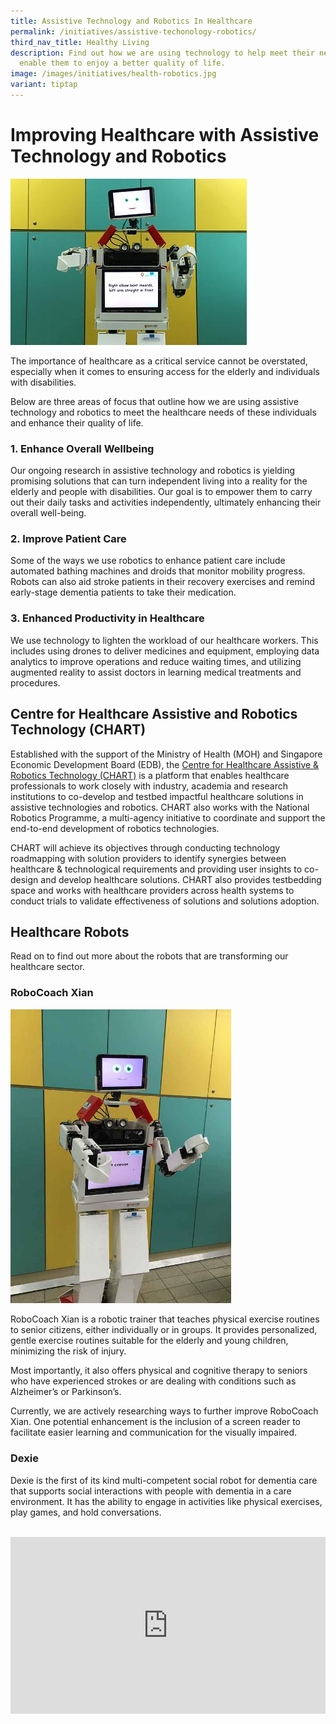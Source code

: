 ```yaml
---
title: Assistive Technology and Robotics In Healthcare
permalink: /initiatives/assistive-techonology-robotics/
third_nav_title: Healthy Living
description: Find out how we are using technology to help meet their needs and
  enable them to enjoy a better quality of life.
image: /images/initiatives/health-robotics.jpg
variant: tiptap
---
```

# Improving Healthcare with Assistive Technology and Robotics

![robotics in healthcare](/images/initiatives/health-robotics.jpg)

The importance of healthcare as a critical service cannot be overstated, especially when it comes to ensuring access for the elderly and individuals with disabilities. 

Below are three areas of focus that outline how we are using assistive technology and robotics to meet the healthcare needs of these individuals and enhance their quality of life.

### 1. Enhance Overall Wellbeing

Our ongoing research in assistive technology and robotics is yielding promising solutions that can turn independent living into a reality for the elderly and people with disabilities. Our goal is to empower them to carry out their daily tasks and activities independently, ultimately enhancing their overall well-being.

### 2. Improve Patient Care

Some of the ways we use robotics to enhance patient care include automated bathing machines and droids that monitor mobility progress. Robots can also aid stroke patients in their recovery exercises and remind early-stage dementia patients to take their medication.

### 3. Enhanced Productivity in Healthcare

We use technology to lighten the workload of our healthcare workers. This includes using drones to deliver medicines and equipment, employing data analytics to improve operations and reduce waiting times, and utilizing augmented reality to assist doctors in learning medical treatments and procedures.

## Centre for Healthcare Assistive and Robotics Technology (CHART)

Established with the support of the Ministry of Health (MOH) and Singapore Economic Development Board (EDB), the [Centre for Healthcare Assistive &amp; Robotics Technology (CHART)](https://www.cgh.com.sg/chart) is a platform that enables healthcare professionals to work closely with industry, academia and research institutions to co-develop and testbed impactful healthcare solutions in assistive technologies and robotics. CHART also works with the National Robotics Programme, a multi-agency initiative to coordinate and support the end-to-end development of robotics technologies.

CHART will achieve its objectives through conducting technology roadmapping with solution providers to identify synergies between healthcare &amp; technological requirements and providing user insights to co-design and develop healthcare solutions. CHART also provides testbedding space and works with healthcare providers across health systems to conduct trials to validate effectiveness of solutions and solutions adoption.

## Healthcare Robots

Read on to find out more about the robots that are transforming our healthcare sector.

### RoboCoach Xian

<div style="width:70%;height:70%;"><img src="/images/initiatives/smart-nation-robocoach.jpg" alt="RoboCoach Xian" class="center"></div>

RoboCoach Xian is a robotic trainer that teaches physical exercise routines to senior citizens, either individually or in groups. It provides personalized, gentle exercise routines suitable for the elderly and young children, minimizing the risk of injury.

Most importantly, it also offers physical and cognitive therapy to seniors who have experienced strokes or are dealing with conditions such as Alzheimer’s or Parkinson’s.

Currently, we are actively researching ways to further improve RoboCoach Xian. One potential enhancement is the inclusion of a screen reader to facilitate easier learning and communication for the visually impaired.

### Dexie

Dexie is the first of its kind multi-competent social robot for dementia care that supports social interactions with people with dementia in a care environment. It has the ability to engage in activities like physical exercises, play games, and hold conversations.

<br>

<div style="max-width: 1280px">
    <div style="height: 0;
            overflow: hidden;
            position: relative;
            padding-bottom: 56.25%;">
        <iframe src="https://www.youtube.com/embed/-5688_aNjOA?si=2xSbzOW4N5RhqdL5" height="720" width="1280" frameborder="0" title="YouTube video player" allow="accelerometer; autoplay; clipboard-write; encrypted-media; gyroscope; picture-in-picture" style="top: 0;
                left: 0;
                right: 0;
                bottom: 0;
                height: 100%;
                border: none;
                max-width: 100%;
                position: absolute;"></iframe>
    </div>
</div>